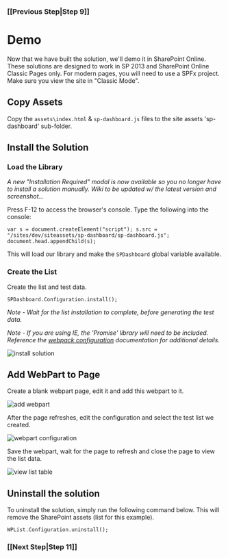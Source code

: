 ### [[Previous Step|Step 9]]

# Demo

Now that we have built the solution, we'll demo it in SharePoint Online. These solutions are designed to work in SP 2013 and SharePoint Online Classic Pages only. For modern pages, you will need to use a SPFx project. Make sure you view the site in "Classic Mode".

## Copy Assets

Copy the ```assets\index.html``` & ```sp-dashboard.js``` files to the site assets 'sp-dashboard' sub-folder.

## Install the Solution

### Load the Library

_A new "Installation Required" modal is now available so you no longer have to install a solution manually._
_Wiki to be updated w/ the latest version and screenshot..._

Press F-12 to access the browser's console. Type the following into the console:

```
var s = document.createElement("script"); s.src = "/sites/dev/siteassets/sp-dashboard/sp-dashboard.js"; document.head.appendChild(s);
```

This will load our library and make the ```SPDashboard``` global variable available.

### Create the List

Create the list and test data.

```
SPDashboard.Configuration.install();
```
_Note - Wait for the list installation to complete, before generating the test data._

_Note - If you are using IE, the 'Promise' library will need to be included. Reference the [webpack configuration](https://gunjandatta.github.io/dev/webpack) documentation for additional details._

![install solution](/gunjandatta/sp-dashboard/wiki/images/installSolution.png)

## Add WebPart to Page

Create a blank webpart page, edit it and add this webpart to it.

![add webpart](/gunjandatta/sp-dashboard/wiki/images/addWebPart.png)

After the page refreshes, edit the configuration and select the test list we created.

![webpart configuration](/gunjandatta/sp-dashboard/wiki/images/wpConfiguration.png)

Save the webpart, wait for the page to refresh and close the page to view the list data.

![view list table](/gunjandatta/sp-dashboard/wiki/images/viewListTable.png)

## Uninstall the solution

To uninstall the solution, simply run the following command below. This will remove the SharePoint assets (list for this example).

```
WPList.Configuration.uninstall();
```

### [[Next Step|Step 11]]